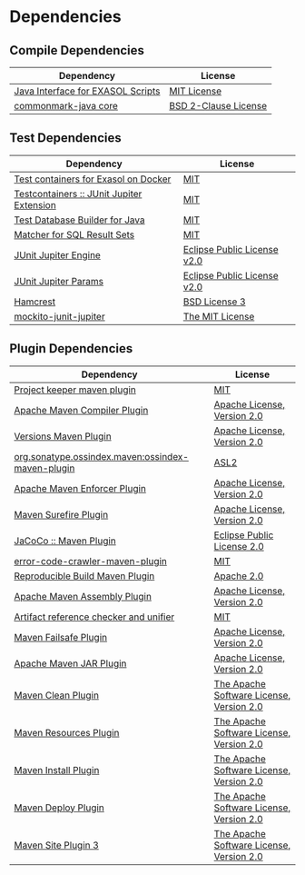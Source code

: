 <!-- @formatter:off -->
# Dependencies

## Compile Dependencies

| Dependency                             | License                   |
| -------------------------------------- | ------------------------- |
| [Java Interface for EXASOL Scripts][0] | [MIT License][1]          |
| [commonmark-java core][2]              | [BSD 2-Clause License][3] |

## Test Dependencies

| Dependency                                     | License                           |
| ---------------------------------------------- | --------------------------------- |
| [Test containers for Exasol on Docker][4]      | [MIT][5]                          |
| [Testcontainers :: JUnit Jupiter Extension][6] | [MIT][7]                          |
| [Test Database Builder for Java][8]            | [MIT][5]                          |
| [Matcher for SQL Result Sets][10]              | [MIT][5]                          |
| [JUnit Jupiter Engine][12]                     | [Eclipse Public License v2.0][13] |
| [JUnit Jupiter Params][12]                     | [Eclipse Public License v2.0][13] |
| [Hamcrest][16]                                 | [BSD License 3][17]               |
| [mockito-junit-jupiter][18]                    | [The MIT License][19]             |

## Plugin Dependencies

| Dependency                                              | License                                        |
| ------------------------------------------------------- | ---------------------------------------------- |
| [Project keeper maven plugin][20]                       | [MIT][5]                                       |
| [Apache Maven Compiler Plugin][22]                      | [Apache License, Version 2.0][23]              |
| [Versions Maven Plugin][24]                             | [Apache License, Version 2.0][23]              |
| [org.sonatype.ossindex.maven:ossindex-maven-plugin][26] | [ASL2][27]                                     |
| [Apache Maven Enforcer Plugin][28]                      | [Apache License, Version 2.0][23]              |
| [Maven Surefire Plugin][30]                             | [Apache License, Version 2.0][23]              |
| [JaCoCo :: Maven Plugin][32]                            | [Eclipse Public License 2.0][33]               |
| [error-code-crawler-maven-plugin][34]                   | [MIT][5]                                       |
| [Reproducible Build Maven Plugin][36]                   | [Apache 2.0][27]                               |
| [Apache Maven Assembly Plugin][38]                      | [Apache License, Version 2.0][23]              |
| [Artifact reference checker and unifier][40]            | [MIT][5]                                       |
| [Maven Failsafe Plugin][42]                             | [Apache License, Version 2.0][23]              |
| [Apache Maven JAR Plugin][44]                           | [Apache License, Version 2.0][23]              |
| [Maven Clean Plugin][46]                                | [The Apache Software License, Version 2.0][27] |
| [Maven Resources Plugin][48]                            | [The Apache Software License, Version 2.0][27] |
| [Maven Install Plugin][50]                              | [The Apache Software License, Version 2.0][27] |
| [Maven Deploy Plugin][52]                               | [The Apache Software License, Version 2.0][27] |
| [Maven Site Plugin 3][54]                               | [The Apache Software License, Version 2.0][27] |

[20]: https://github.com/exasol/project-keeper-maven-plugin
[32]: https://www.eclemma.org/jacoco/index.html
[2]: https://github.com/commonmark/commonmark-java
[27]: http://www.apache.org/licenses/LICENSE-2.0.txt
[30]: https://maven.apache.org/surefire/maven-surefire-plugin/
[46]: http://maven.apache.org/plugins/maven-clean-plugin/
[1]: https://mit-license.org/
[5]: https://opensource.org/licenses/MIT
[18]: https://github.com/mockito/mockito
[42]: https://maven.apache.org/surefire/maven-failsafe-plugin/
[8]: https://github.com/exasol/test-db-builder-java
[24]: http://www.mojohaus.org/versions-maven-plugin/
[17]: http://opensource.org/licenses/BSD-3-Clause
[22]: https://maven.apache.org/plugins/maven-compiler-plugin/
[7]: http://opensource.org/licenses/MIT
[3]: http://opensource.org/licenses/BSD-2-Clause
[33]: https://www.eclipse.org/legal/epl-2.0/
[4]: https://github.com/exasol/exasol-testcontainers
[19]: https://github.com/mockito/mockito/blob/main/LICENSE
[10]: https://github.com/exasol/hamcrest-resultset-matcher
[36]: http://zlika.github.io/reproducible-build-maven-plugin
[23]: https://www.apache.org/licenses/LICENSE-2.0.txt
[28]: https://maven.apache.org/enforcer/maven-enforcer-plugin/
[0]: http://www.exasol.com
[13]: https://www.eclipse.org/legal/epl-v20.html
[50]: http://maven.apache.org/plugins/maven-install-plugin/
[12]: https://junit.org/junit5/
[26]: https://sonatype.github.io/ossindex-maven/maven-plugin/
[6]: https://testcontainers.org
[16]: http://hamcrest.org/JavaHamcrest/
[52]: http://maven.apache.org/plugins/maven-deploy-plugin/
[54]: http://maven.apache.org/plugins/maven-site-plugin/
[48]: http://maven.apache.org/plugins/maven-resources-plugin/
[34]: https://github.com/exasol/error-code-crawler-maven-plugin
[40]: https://github.com/exasol/artifact-reference-checker-maven-plugin
[44]: https://maven.apache.org/plugins/maven-jar-plugin/
[38]: https://maven.apache.org/plugins/maven-assembly-plugin/

